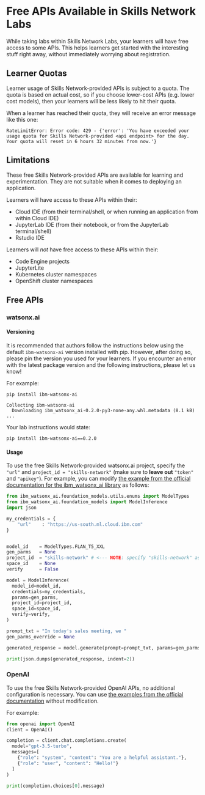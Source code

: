 # Free APIs Available in Skills Network Labs

While taking labs within Skills Network Labs, your learners will have free access to some APIs. 
This helps learners get started with the interesting stuff right away, without immediately worrying about registration.

## Learner Quotas

Learner usage of Skills Network-provided APIs is subject to a quota. The quota is based on actual cost, so if you choose lower-cost APIs (e.g. lower cost models), then your learners will be less likely to hit their quota.

When a learner has reached their quota, they will receive an error message like this one:

```shell
RateLimitError: Error code: 429 - {'error': 'You have exceeded your usage quota for Skills Network-provided <api endpoint> for the day. Your quota will reset in 6 hours 32 minutes from now.'}
```

## Limitations

These free Skills Network-provided APIs are available for learning and experimentation. They are not suitable when it comes to deploying an application. 

Learners will have access to these APIs within their:
- Cloud IDE (from their terminal/shell, or when running an application from within Cloud IDE)
- JupyterLab IDE (from their notebook, or from the JupyterLab terminal/shell)
- Rstudio IDE

Learners will _not_ have free access to these APIs within their:
- Code Engine projects
- JupyterLite
- Kubernetes cluster namespaces
- OpenShift cluster namespaces


## Free APIs

### watsonx.ai

#### Versioning

It is recommended that authors follow the instructions below using the default `ibm-watsonx-ai` version installed with pip. However, after doing so, please pin the version you used for your learners. If you encounter an error with the latest package version and the following instructions, please let us know!

For example:
```shell
pip install ibm-watsonx-ai
```
```
Collecting ibm-watsonx-ai
  Downloading ibm_watsonx_ai-0.2.0-py3-none-any.whl.metadata (8.1 kB)
...
```

Your lab instructions would state:
```shell
pip install ibm-watsonx-ai==0.2.0
```

#### Usage

To use the free Skills Network-provided watsonx.ai project, specify the `"url"` and `project_id = "skills-network"` (make sure to **leave out** `"token"` and `"apikey"`). For example, you can modify [the example from the official documentation for the ibm_watsonx_ai library](https://www.ibm.com/docs/en/watsonx/saas?topic=library-inferencing-foundation-model) as follows:

```python
from ibm_watsonx_ai.foundation_models.utils.enums import ModelTypes
from ibm_watsonx_ai.foundation_models import ModelInference
import json

my_credentials = {
    "url"    : "https://us-south.ml.cloud.ibm.com"
}


model_id    = ModelTypes.FLAN_T5_XXL
gen_parms   = None
project_id  = "skills-network" # <--- NOTE: specify "skills-network" as your project_id
space_id    = None
verify      = False

model = ModelInference(
  model_id=model_id,
  credentials=my_credentials,
  params=gen_parms,
  project_id=project_id,
  space_id=space_id,
  verify=verify,
)

prompt_txt = "In today's sales meeting, we "
gen_parms_override = None

generated_response = model.generate(prompt=prompt_txt, params=gen_parms_override)

print(json.dumps(generated_response, indent=2))
```

### OpenAI

To use the free Skills Network-provided OpenAI APIs, no additional configuration is necessary. You can use [the examples from the official documentation](https://platform.openai.com/docs/api-reference/chat/create) without modification.

For example:
```python
from openai import OpenAI
client = OpenAI()

completion = client.chat.completions.create(
  model="gpt-3.5-turbo",
  messages=[
    {"role": "system", "content": "You are a helpful assistant."},
    {"role": "user", "content": "Hello!"}
  ]
)

print(completion.choices[0].message)
```
